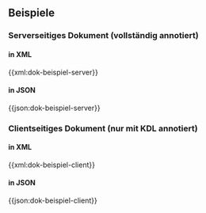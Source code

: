## Beispiele
### Serverseitiges Dokument (vollständig annotiert)
#### in XML
{{xml:dok-beispiel-server}}
#### in JSON
{{json:dok-beispiel-server}}
### Clientseitiges Dokument (nur mit KDL annotiert)
#### in XML
{{xml:dok-beispiel-client}}
#### in JSON
{{json:dok-beispiel-client}}
